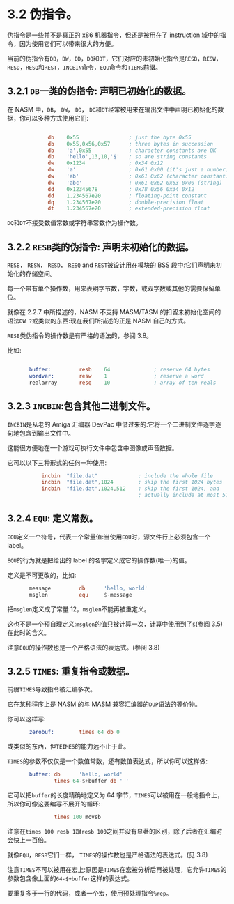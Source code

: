 3.2 伪指令。
======

伪指令是一些并不是真正的 x86 机器指令，但还是被用在了 instruction 域中的指令，因为使用它们可以带来很大的方便。

当前的伪指令有`DB`，`DW`，`DD`，`DQ`和`DT`，它们对应的未初始化指令是`RESB`，`RESW`，`RESD`，`RESQ`和`REST`，`INCBIN`命令，`EQU`命令和`TIEMS`前缀。

## 3.2.1 `DB`一类的伪指令: 声明已初始化的数据。

在 NASM 中，`DB`， `DW`， `DD`， `DQ`和`DT`经常被用来在输出文件中声明已初始化的数据，你可以多种方式使用它们:

```nasm

             db    0x55                ; just the byte 0x55 
             db    0x55,0x56,0x57      ; three bytes in succession 
             db    'a',0x55            ; character constants are OK 
             db    'hello',13,10,'$'   ; so are string constants 
             dw    0x1234              ; 0x34 0x12 
             dw    'a'                 ; 0x61 0x00 (it's just a number) 
             dw    'ab'                ; 0x61 0x62 (character constant) 
             dw    'abc'               ; 0x61 0x62 0x63 0x00 (string) 
             dd    0x12345678          ; 0x78 0x56 0x34 0x12 
             dd    1.234567e20         ; floating-point constant 
             dq    1.234567e20         ; double-precision float 
             dt    1.234567e20         ; extended-precision float

```

`DQ`和`DT`不接受数值常数或字符串常数作为操作数。

## 3.2.2 `RESB`类的伪指令: 声明未初始化的数据。

`RESB`， `RESW`， `RESD`， `RESQ` and `REST`被设计用在模块的 BSS 段中:它们声明未初始化的存储空间。

每一个带有单个操作数，用来表明字节数，字数，或双字数或其他的需要保留单位。

就像在 2.2.7 中所描述的，NASM 不支持 MASM/TASM 的扣留未初始化空间的语法`DW ?`或类似的东西:现在我们所描述的正是 NASM 自己的方式。

`RESB`类伪指令的操作数是有严格的语法的，参阅 3.8。

比如:

```nasm

       buffer:         resb    64              ; reserve 64 bytes 
       wordvar:        resw    1               ; reserve a word 
       realarray       resq    10              ; array of ten reals

```

## 3.2.3 `INCBIN`:包含其他二进制文件。

`INCBIN`是从老的 Amiga 汇编器 DevPac 中借过来的:它将一个二进制文件逐字逐句地包含到输出文件中。

这能很方便地在一个游戏可执行文件中包含中图像或声音数据。

它可以以下三种形式的任何一种使用:

```nasm
           incbin  "file.dat"             ; include the whole file 
           incbin  "file.dat",1024        ; skip the first 1024 bytes 
           incbin  "file.dat",1024,512    ; skip the first 1024, and 
                                          ; actually include at most 512
```

## 3.2.4 `EQU`: 定义常数。

`EQU`定义一个符号，代表一个常量值:当使用`EQU`时，源文件行上必须包含一个 label。

`EQU`的行为就是把给出的 label 的名字定义成它的操作数(唯一)的值。

定义是不可更改的，比如:

```nasm
       message         db      'hello, world' 
       msglen          equ     $-message
```

把`msglen`定义成了常量 12，`msglen`不能再被重定义。

这也不是一个预自理定义:`msglen`的值只被计算一次，计算中使用到了`$`(参阅 3.5)在此时的含义。

注意`EQU`的操作数也是一个严格语法的表达式。(参阅 3.8)

## 3.2.5 `TIMES`: 重复指令或数据。

前缀`TIMES`导致指令被汇编多次。

它在某种程序上是 NASM 的与 MASM 兼容汇编器的`DUP`语法的等价物。

你可以这样写:

```nasm
       zerobuf:        times 64 db 0
```

或类似的东西，但`TEIMES`的能力远不止于此。

`TIMES`的参数不仅仅是一个数值常数，还有数值表达式，所以你可以这样做:

```nasm
       buffer: db      'hello, world' 
               times 64-$+buffer db ' '
```

它可以把`buffer`的长度精确地定义为 64 字节，`TIMES`可以被用在一般地指令上，所以你可像这要编写不展开的循环:

```nasm
               times 100 movsb
```

注意在`times 100 resb 1`跟`resb 100`之间并没有显著的区别，除了后者在汇编时会快上一百倍。

就像`EQU`，`RESB`它们一样， `TIMES`的操作数也是严格语法的表达式。(见 3.8)

注意`TIMES`不可以被用在宏上:原因是`TIMES`在宏被分析后再被处理，它允许`TIMES`的参数包含像上面的`64-$+buffer`这样的表达式。

要重复多于一行的代码，或者一个宏，使用预处理指令`%rep`。